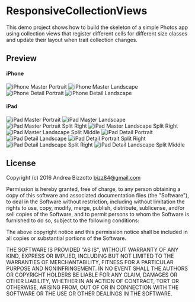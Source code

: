 # ResponsiveCollectionViews

This demo project shows how to build the skeleton of a simple Photos app using collection views that register different cells for different size classes and update their layout when trait collection changes.

## Preview

#### iPhone

<img src="screenshots/iPhone-MasterPortrait.jpg" alt="iPhone Master Portrait"/>
<img src="screenshots/iPhone-MasterLandscape.jpg" alt="iPhone Master Landscape"/>
<img src="screenshots/iPhone-DetailPortrait.jpg" alt="iPhone Detail Portrait"/>
<img src="screenshots/iPhone-DetailLandscape.jpg" alt="iPhone Detail Landscape"/>

#### iPad

<img src="screenshots/iPad-MasterPortrait.jpg" alt="iPad Master Portrait"/>
<img src="screenshots/iPad-MasterLandscape.jpg" alt="iPad Master Landscape"/>

<img src="screenshots/iPad-MasterPotraitSplitRight.jpg" alt="iPad Master Portrait Split Right"/>
<img src="screenshots/iPad-MasterLandscapeSplitRight.jpg" alt="iPad Master Landscape Split Right"/>
<img src="screenshots/iPad-MasterLandscapeSplitMiddle.jpg" alt="iPad Master Landscape Split Middle"/>

<img src="screenshots/iPad-DetailPortrait.jpg" alt="iPad Detail Portrait"/>
<img src="screenshots/iPad-DetailLandscape.jpg" alt="iPad Detail Landscape"/>

<img src="screenshots/iPad-DetailPotraitSplitRight.jpg" alt="iPad Detail Portrait Split Right"/>
<img src="screenshots/iPad-DetailLandscapeSplitRight.jpg" alt="iPad Detail Landscape Split Right"/>
<img src="screenshots/iPad-DetailLandscapeSplitMiddle.jpg" alt="iPad Detail Landscape Split Middle"/>



## License

Copyright (c) 2016 Andrea Bizzotto bizz84@gmail.com

Permission is hereby granted, free of charge, to any person obtaining a copy of this software and associated documentation files (the "Software"), to deal in the Software without restriction, including without limitation the rights to use, copy, modify, merge, publish, distribute, sublicense, and/or sell copies of the Software, and to permit persons to whom the Software is furnished to do so, subject to the following conditions:

The above copyright notice and this permission notice shall be included in all copies or substantial portions of the Software.

THE SOFTWARE IS PROVIDED "AS IS", WITHOUT WARRANTY OF ANY KIND, EXPRESS OR IMPLIED, INCLUDING BUT NOT LIMITED TO THE WARRANTIES OF MERCHANTABILITY, FITNESS FOR A PARTICULAR PURPOSE AND NONINFRINGEMENT. IN NO EVENT SHALL THE AUTHORS OR COPYRIGHT HOLDERS BE LIABLE FOR ANY CLAIM, DAMAGES OR OTHER LIABILITY, WHETHER IN AN ACTION OF CONTRACT, TORT OR OTHERWISE, ARISING FROM, OUT OF OR IN CONNECTION WITH THE SOFTWARE OR THE USE OR OTHER DEALINGS IN THE SOFTWARE.
